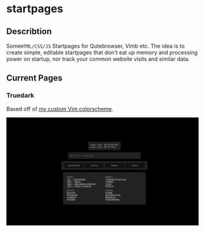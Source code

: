 # startpages

## Describtion

Some`HTML/CSS/JS` Startpages for Qutebrowser, Vimb etc.
The idea is to create simple, editable startpages that don't eat up memory and processing power on startup, nor track your common website visits and similar data.

## Current Pages

### Truedark

Based off of [my custom Vim colorscheme](https://github.com/bratpeki/truedark-vim).

![truedark](./images/truedark.png)

